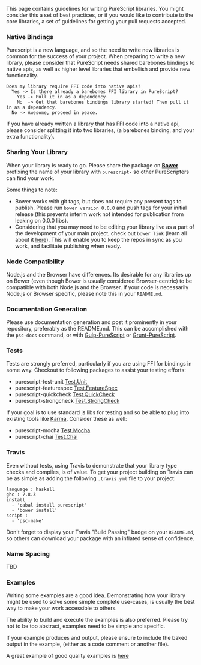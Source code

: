 This page contains guidelines for writing PureScript libraries. You might consider this a set of best practices, or if you would like to contribute to the core libraries, a set of guidelines for getting your pull requests accepted.

### Native Bindings

Purescript is a new language, and so the need to write new libraries is common for the success of your project. When preparing to write a new library, please consider that PureScript needs shared barebones bindings to native apis, as well as higher level libraries that embellish and provide new functionality.

```
Does my library require FFI code into native apis?
  Yes -> Is there already a barebones FFI library in PureScript?
    Yes -> Pull it in as a dependency.
    No  -> Get that barebones bindings library started! Then pull it in as a dependency.
  No -> Awesome, proceed in peace.
```

If you have already written a library that has FFI code into a native api, please consider splitting it into two libraries, (a barebones binding, and your extra functionality). 

### Sharing Your Library

When your library is ready to go. Please share the package on [**Bower**](http://bower.io/search/?q=purescript) prefixing the name of your library with `purescript-` so other PureScripters can find your work. 

Some things to note:
  - Bower works with git tags, but does not require any present tags to publish. Please run `bower version 0.0.0` and push tags for your initial release (this prevents interim work not intended for publication from leaking on 0.0.0 libs).
  - Considering that you may need to be editing your library live as a part of the development of your main project, check out `bower link` (learn all about it [here](https://oncletom.io/2013/live-development-bower-component/)). This will enable you to keep the repos in sync as you work, and facilitate publishing when ready.

### Node Compatibility

Node.js and the Browser have differences. Its desirable for any libraries up on Bower (even though Bower is usually considered Browser-centric) to be compatible with both Node.js and the Browser. If your code is necessarily Node.js or Browser specific, please note this in your `README.md`.

### Documentation Generation

Please use documentation generation and post it prominently in your repository, preferably as the README.md. This can be accomplished with the `psc-docs` command, or with [Gulp-PureScript](https://github.com/purescript-contrib/gulp-purescript#purescriptpscdocsoptions) or [Grunt-PureScript](https://github.com/purescript-contrib/grunt-purescript#the-pscdocs-task). 

### Tests

Tests are strongly preferred, particularly if you are using FFI for bindings in some way. Checkout to following packages to assist your testing efforts:

 - purescript-test-unit [Test.Unit](https://github.com/bodil/purescript-test-unit)
 - purescript-featurespec [Test.FeatureSpec](https://github.com/joneshf/purescript-featurespec)
 - purescript-quickcheck [Test.QuickCheck](https://github.com/purescript/purescript-quickcheck)
 - purescript-strongcheck [Test.StrongCheck](https://github.com/purescript-contrib/purescript-strongcheck)

If your goal is to use standard js libs for testing and so be able to plug into existing tools like [Karma](http://karma-runner.github.io/0.12/index.html). Consider these as well:

 - purescript-mocha [Test.Mocha](https://github.com/CapillarySoftware/purescript-mocha)
 - purescript-chai [Test.Chai](https://github.com/CapillarySoftware/purescript-chai)

### Travis

Even without tests, using Travis to demonstrate that your library type checks and compiles, is of value. To get your project building on Travis can be as simple as adding the following `.travis.yml` file to your project:

```
language : haskell
ghc : 7.8.3
install :
  - 'cabal install purescript'
  - 'bower install'
script : 
  - 'psc-make'
```

Don't forget to display your Travis "Build Passing" badge on your `README.md`, so others can download your package with an inflated sense of confidence. 

### Name Spacing

TBD

### Examples

Writing some examples are a good idea. Demonstrating how your library might be used to solve some simple complete use-cases, is usually the best way to make your work accessible to others. 

The ability to build and execute the examples is also preferred. Please try not to be too abstract, examples need to be simple and specific. 

If your example produces and output, please ensure to include the baked output in the example, (either as a code comment or another file).

A great example of good quality examples is [here](https://github.com/purescript-contrib/purescript-lens/blob/master/examples/Nested.purs)
